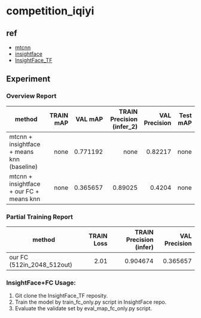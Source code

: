 # competition_iqiyi
## ref
- [mtcnn](https://github.com/pangyupo/mxnet_mtcnn_face_detection.git)
- [insightface](https://github.com/deepinsight/insightface)
- [InsightFace_TF](https://github.com/auroua/InsightFace_TF)

## Experiment

### Overview Report
|  method   |  TRAIN mAP | VAL mAP | TRAIN Precision (infer_2) | VAL Precision | Test mAP | 
| --------  |   ----:    | ------: | --------------: | ---------:    | -------: | 
| mtcnn + insightface + means knn (baseline) | none | 0.771192 | none | 0.82217 | none | 
| mtcnn + insightface + our FC + means knn |  none | 0.365657 | 0.89025 | 0.4204 | none| 

### Partial Training Report
|  method   |  TRAIN Loss | TRAIN Precision (infer) | VAL Precision | 
| --------  |   ------:    | -------------: | -------------:|
| our FC (512in_2048_512out) | 2.01 | 0.904674 | 0.365657 | 




### InsightFace+FC Usage:
1. Git clone the InsightFace_TF reposity.
2. Train the model by train_fc_only.py script in InsightFace repo.
3. Evaluate the validate set by eval_map_fc_only.py script.
